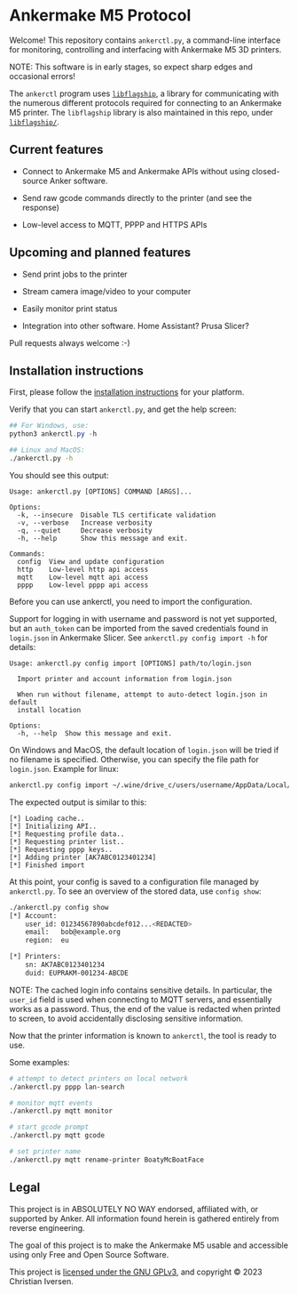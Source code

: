 # Ankermake M5 Protocol

Welcome! This repository contains `ankerctl.py`, a command-line interface for
monitoring, controlling and interfacing with Ankermake M5 3D printers.

NOTE: This software is in early stages, so expect sharp edges and occasional errors!

The `ankerctl` program uses [`libflagship`](documentation/libflagship.md), a
library for communicating with the numerous different protocols required for
connecting to an Ankermake M5 printer. The `libflagship` library is also maintained
in this repo, under [`libflagship/`](libflagship/).

## Current features

 - Connect to Ankermake M5 and Ankermake APIs without using closed-source Anker
   software.

 - Send raw gcode commands directly to the printer (and see the response)

 - Low-level access to MQTT, PPPP and HTTPS APIs

## Upcoming and planned features

 - Send print jobs to the printer

 - Stream camera image/video to your computer

 - Easily monitor print status

 - Integration into other software. Home Assistant? Prusa Slicer?

Pull requests always welcome :-)

## Installation instructions

First, please follow the [installation
instructions](documentation/example-file-usage/example-file-prerequistes.md) for
your platform.

Verify that you can start `ankerctl.py`, and get the help screen:

```powershell
## For Windows, use:
python3 ankerctl.py -h
```

```sh
## Linux and MacOS:
./ankerctl.py -h
```

You should see this output:
```
Usage: ankerctl.py [OPTIONS] COMMAND [ARGS]...

Options:
  -k, --insecure  Disable TLS certificate validation
  -v, --verbose   Increase verbosity
  -q, --quiet     Decrease verbosity
  -h, --help      Show this message and exit.

Commands:
  config  View and update configuration
  http    Low-level http api access
  mqtt    Low-level mqtt api access
  pppp    Low-level pppp api access
```

Before you can use ankerctl, you need to import the configuration.

Support for logging in with username and password is not yet supported, but an
`auth_token` can be imported from the saved credentials found in `login.json` in
Ankermake Slicer. See `ankerctl.py config import -h` for details:

```
Usage: ankerctl.py config import [OPTIONS] path/to/login.json

  Import printer and account information from login.json

  When run without filename, attempt to auto-detect login.json in default
  install location

Options:
  -h, --help  Show this message and exit.
```

On Windows and MacOS, the default location of `login.json` will be tried if no
filename is specified. Otherwise, you can specify the file path for
`login.json`. Example for linux:

```sh
ankerctl.py config import ~/.wine/drive_c/users/username/AppData/Local/AnkerMake/AnkerMake_64bit_fp/login.json
```

The expected output is similar to this:
```
[*] Loading cache..
[*] Initializing API..
[*] Requesting profile data..
[*] Requesting printer list..
[*] Requesting pppp keys..
[*] Adding printer [AK7ABC0123401234]
[*] Finished import
```

At this point, your config is saved to a configuration file managed by
`ankerctl.py`. To see an overview of the stored data, use `config show`:

```sh
./ankerctl.py config show
[*] Account:
    user_id: 01234567890abcdef012...<REDACTED>
    email:   bob@example.org
    region:  eu

[*] Printers:
    sn: AK7ABC0123401234
    duid: EUPRAKM-001234-ABCDE
```

NOTE: The cached login info contains sensitive details. In particular, the
`user_id` field is used when connecting to MQTT servers, and essentially works
as a password. Thus, the end of the value is redacted when printed to screen, to avoid
accidentally disclosing sensitive information.

Now that the printer information is known to `ankerctl`, the tool is ready to use.

Some examples:

```sh
# attempt to detect printers on local network
./ankerctl.py pppp lan-search

# monitor mqtt events
./ankerctl.py mqtt monitor

# start gcode prompt
./ankerctl.py mqtt gcode

# set printer name
./ankerctl.py mqtt rename-printer BoatyMcBoatFace
```

## Legal

This project is in ABSOLUTELY NO WAY endorsed, affiliated with, or supported by
Anker. All information found herein is gathered entirely from reverse
engineering.

The goal of this project is to make the Ankermake M5 usable and accessible using
only Free and Open Source Software.

This project is [licensed under the GNU GPLv3](LICENSE), and copyright © 2023
Christian Iversen.
